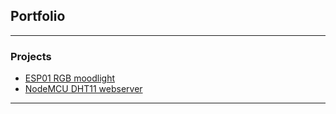 ## Portfolio

---
### Projects

- [ESP01 RGB moodlight](https://github.com/MarijoVidovic/ESP01-RGB-moodlight)
- [NodeMCU DHT11 webserver](https://github.com/MarijoVidovic/NodeMCU_DHT11_webserver)
---
